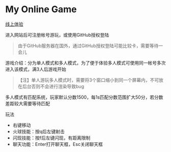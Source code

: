 # My Online Game

[线上体验](https://app6532.acapp.acwing.com.cn/)

进入网站后可注册帐号游玩，或使用GitHub授权登陆
> 由于GitHub服务器在国外，通过GitHub授权登陆可能比较卡，需要等待一会儿

游戏介绍：分为单人模式和多人模式，为了便于体验多人模式可使用同一帐号多次进入该模式，满3人后游戏开始

> 【注】单人游玩多人模式时，需要将3个窗口缩小到同一个屏幕内，不可放在后台否则不会进行渲染导致bug

多人模式有匹配系统，玩家默认分数1500，每1s匹配分数范围扩大50分，若分数差距较大需要等待匹配

玩法

- 右键移动
- 火球技能：按q后左键射击
- 闪现技能：按f后左键闪现，有距离限制
- 聊天功能：Enter打开聊天框，Esc关闭聊天框


